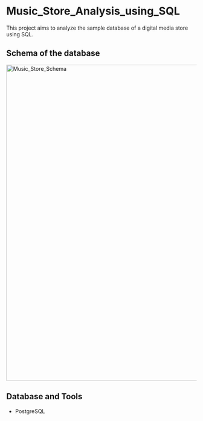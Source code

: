 # Music_Store_Analysis_using_SQL
This project aims to analyze the sample database of a digital media store using SQL.

## Schema of the database
<img width="836" alt="Music_Store_Schema" src="https://github.com/user-attachments/assets/7e123289-24e7-4932-890f-e25f2058200f">

## Database and Tools
- PostgreSQL
